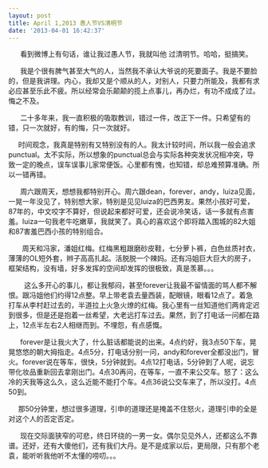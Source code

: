 ```yaml
---
layout: post
title: April 1,2013 愚人节VS清明节
date: '2013-04-01 16:42:37'
---
```



      看到微博上有句话，谁让我过愚人节，我就叫他 过清明节。哈哈，挺搞笑。

      我是个很有脾气甚至大气的人，当然我不承认大爷说的死要面子。我是不要脸的，但是我讲理。内心，我却又是个顺从的人，对别人，只要力所能及，我都有求必应甚至乐此不疲。所以经常会乐颠颠的揽上点事儿，再办烂，有功不成成了过。悔之不及。

      二十多年来，我一直积极的吸取教训，错过一件，改正下一件。只希望有的错，只一次就好，有的悔，只一次就好。

     时间观念，我真是特别有又特别没有的人。我太计较时间，所以我一般会追求punctual。太不实际，所以想象的punctual总会与实际各种突发状况相冲突，导致一定的晚点，误车误事儿家常便饭。心里都有愧，也知错，却总难预算准确。所以一错再错。

      周六跟周天，想想我都特别开心。周六跟dean，forever，andy，luiza见面，一晃一年没见了，特别想大家，特别是见见luiza的巴西男友。果然小孩好可爱，87年的，中文咬字不算好，但说起来都好可爱，还会说冷笑话，话一多就有点害羞。luiza一句我老牛吃嫩草，我就笑了。真心的喜欢这个即将踏入围城的82大姐和87害羞巴西小孩的特别组合。

       周天和冯家，潘姐红梅。红梅黑粗跟磨砂皮鞋，七分萝卜裤，白色丝质衬衣，薄薄的OL短外套，辫子高高扎起。活脱脱一个辣妈。还有冯姐巨大巨大的房子，框架结构，没有墙，好多发挥的空间却发挥的很极致，真是羡慕。。。

        这么多开心的事儿，都让我郁闷，甚至forever让我最不留情面的骂人都不解恨。跟冯姐他们约得12点整。早上带老袁去量西装，配眼镜，眼看12点了。着急打车从李村赶过去的，半道拉上火急火燎的红梅。我心里有一丝知道他们两肯定迟到很多，但是还是抱着一丝希望，大老远打车过去。果然，到了打电话一问都在路上，12点半左右2人相继而到。不埋怨，有点感慨。

      forever是让我火大了，什么脏话都能说的出来。4点约好，我3点50下车，晃晃悠悠的朝大拇指走。4点5分，打电话分别一问，andy和forever全都没出门，冒火。forever说在等车，很快，5分钟就到。4点12打电话，5分钟到了人呢，说忘带化妆品重新回去拿刚出门。4点30再问，在等车，一直不来公交车。怒了：这么冷的天我等这么久，这么近能不能打个车。4点36说公交车来了，所以没打。4点50到。

     那50分钟里，想过很多道理，引申的道理还是掩盖不住怒火，道理引申的全是对这个人的否定否定。

      现在交际面狭窄的可悲，终日环绕的一男一女。偶尔见见外人，还都这么不靠谱。还好，还有大傻他们，还有我们大丹。是不是成家以后，更局限，只有那个老袁，能听听我他听不太懂的唠叨。。。


